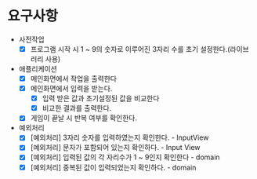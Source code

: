 # 요구사항

- 사전작업
    - [x]  프로그램 시작 시 1 ~ 9의 숫자로 이루어진 3자리 수를 초기 설정한다.(라이브러리 사용)
- 애플리케이션
    - [x]  메인화면에서 작업을 출력한다
    - [x]  메인화면에서 입력을 받는다.
        - [x]  입력 받은 값과 초기설정된 값을 비교한다
        - [x]  비교한 결과를 출력한다.
    - [x]  게임이 끝날 시 반복 여부를 확인한다.
- 예외처리
  - [x]  [예외처리] 3자리 숫자를 입력하였는지 확인한다. - InputView
  - [x]  [예외처리] 문자가 포함되어 있는지 확인하다. - Input View
  - [x]  [예외처리] 입력된 값의 각 자리수가 1 ~ 9인지 확인한다 - domain
  - [x]  [예외처리] 중복된 값이 입력되었는지 확인하다. - domain